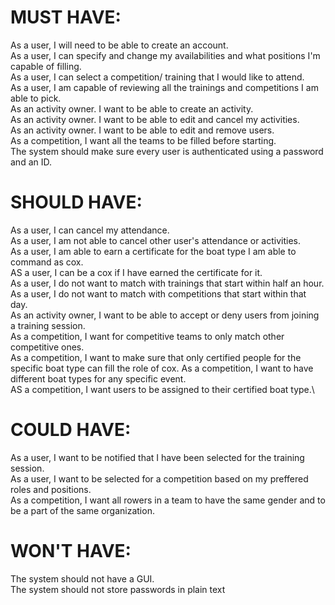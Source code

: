 MUST HAVE:
=========

As a user, I will need to be able to create an account.\
As a user, I can specify and change my availabilities and what positions I'm capable of filling.\
As a user, I can select a competition/ training that I would like to attend.\
As a user, I am capable of reviewing all the trainings and competitions I am able to pick.\
As an activity owner. I want to be able to create an activity.\
As an activity owner. I want to be able to edit and cancel my activities.\
As an activity owner. I want to be able to edit and remove users.\
As a competition, I want all the teams to be filled before starting.\
The system should make sure every user is authenticated using a password and an ID.

SHOULD HAVE:
============
As a user, I can cancel my attendance.\
As a user, I am not able to cancel other user's attendance or activities.\
As a user, I am able to earn a certificate for the boat type I am able to command as cox.\
AS a user, I can be a cox if I have earned the certificate for it.\
As a user, I do not want to match with trainings that start within half an hour.\
As a user, I do not want to match with competitions that start within that day.\
As an activity owner, I want to be able to accept or deny users from joining a training session.\
As a competition, I want for competitive teams to only match other competitive ones.\
As a competition, I want to make sure that only certified people for the specific boat type can fill the role of cox.
As a competition, I want to have different boat types for any specific event.\
AS a competition, I want users to be assigned to their certified boat type.\

COULD HAVE:
==========
As a user, I want to be notified that I have been selected for the training session.\
As a user, I want to be selected for a competition based on my preffered roles and positions.\
As a competition, I want all rowers in a team to have the same gender and to be a part of the same organization.

WON'T HAVE:
===========
The system should not have a GUI.\
The system should not store passwords in plain text